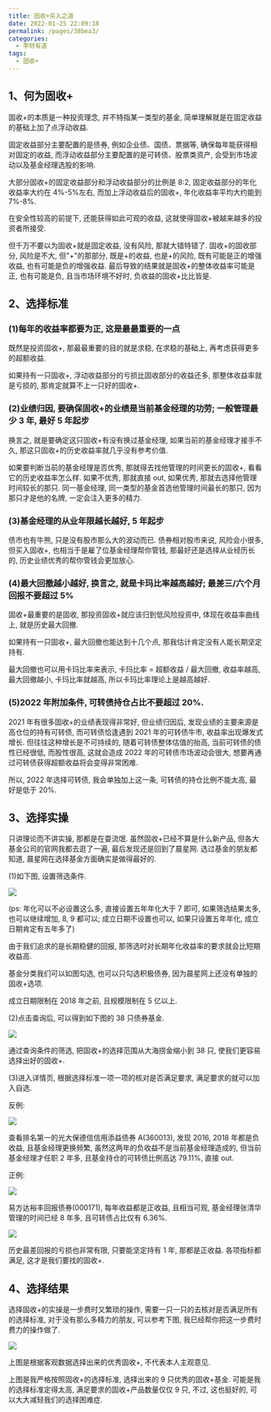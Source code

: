 ```yaml
---
title: 固收+买入之道
date: 2022-01-25 22:09:18
permalink: /pages/38bea3/
categories:
  - 李财有道
tags:
  - 固收+
---
```


## 1、何为固收+

固收+的本质是一种投资理念, 并不特指某一类型的基金, 简单理解就是在固定收益的基础上加了点浮动收益.

固定收益部分主要配置的是债券, 例如企业债、国债、票据等, 确保每年能获得相对固定的收益, 而浮动收益部分主要配置的是可转债、股票类资产, 会受到市场波动以及基金经理选股的影响.

大部分固收+的固定收益部分和浮动收益部分的比例是 8:2, 固定收益部分的年化收益率大约在 4%-5%左右, 而加上浮动收益后的固收+, 年化收益率平均大约能到 7%-8%.

在安全性较高的前提下, 还能获得如此可观的收益, 这就使得固收+被越来越多的投资者所接受.

但千万不要以为固收+就是固定收益, 没有风险, 那就大错特错了. 固收+的固收部分, 风险是不大, 但"+"的那部分, 既是+的收益, 也是+的风险, 既有可能是正的增强收益, 也有可能是负的增强收益. 最后导致的结果就是固收+的整体收益率可能是正, 也有可能是负, 且当市场环境不好时, 负收益的固收+比比皆是.

## 2、选择标准

### (1)每年的收益率都要为正, 这是最最重要的一点

既然是投资固收+, 那最最重要的目的就是求稳, 在求稳的基础上, 再考虑获得更多的超额收益.

如果持有一只固收+, 浮动收益部分的亏损比固收部分的收益还多, 那整体收益率就是亏损的, 那肯定就算不上一只好的固收+.

### (2)业绩归因, 要确保固收+的业绩是当前基金经理的功劳; 一般管理最少 3 年, 最好 5 年起步

换言之, 就是要确定这只固收+有没有换过基金经理, 如果当前的基金经理才接手不久, 那这只固收+的历史收益率就几乎没有参考价值.

如果要判断当前的基金经理是否优秀, 那就得去找他管理的时间更长的固收+, 看看它的历史收益率怎么样. 如果不优秀, 那就直接 out, 如果优秀, 那就去选择他管理时间较长的那只. 同一基金经理, 同一类型的基金首选他管理时间最长的那只, 因为那只才是他的名牌, 一定会注入更多的精力.

### (3)基金经理的从业年限越长越好, 5 年起步

债市也有牛熊, 只是没有股市那么大的波动而已. 债券相对股市来说, 风险会小很多, 但买入固收+, 也相当于是雇了位基金经理帮你管钱, 那最好还是选择从业经历长的, 历史业绩优秀的帮你管钱会更加放心.

### (4)最大回撤越小越好, 换言之, 就是卡玛比率越高越好; 最差三/六个月回报不要超过 5%

固收+最重要的是固收, 那投资固收+就应该归到低风险投资中, 体现在收益率曲线上, 就是历史最大回撤.

如果持有一只固收+, 最大回撤也能达到十几个点, 那我估计肯定没有人能长期坚定持有.

最大回撤也可以用卡玛比率来表示, 卡玛比率 = 超额收益 / 最大回撤, 收益率越高, 最大回撤越小, 卡玛比率就越高, 所以卡玛比率理论上是越高越好.

### (5)2022 年附加条件, 可转债持仓占比不要超过 20%.

2021 年有很多固收+的业绩表现得非常好, 但业绩归因后, 发现业绩的主要来源是高仓位的持有可转债, 而可转债恰逢遇到 2021 年的可转债牛市, 收益率出现爆发式增长. 但往往这种增长是不可持续的, 随着可转债整体估值的抬高, 当前可转债的债性已经很低, 而股性很高, 这就会造成 2022 年的可转债市场波动会很大, 想要再通过可转债获得超额收益将会变得非常困难.

所以, 2022 年选择可转债, 我会单独加上这一条, 可转债的持仓比例不能太高, 最好是低于 20%.

## 3、选择实操

只讲理论而不讲实操, 那都是在耍流氓. 虽然固收+已经不算是什么新产品, 但各大基金公司的官网我都去逛了一遍, 最后发现还是回到了晨星网. 选过基金的朋友都知道, 晨星网在选择基金方面确实是做得最好的.

(1)如下图, 设置筛选条件.

![](../../.vuepress/public/img/article/211.jpg)

(ps: 年化可以不必设置这么多, 直接设置五年年化大于 7 即可, 如果筛选结果太多, 也可以继续增加, 8, 9 都可以; 成立日期不设置也可以, 如果只设置五年年化, 成立日期肯定有五年多了)

由于我们追求的是长期稳健的回报, 那筛选时对长期年化收益率的要求就会比短期收益高.

基金分类我们可以如图勾选, 也可以只勾选积极债券, 因为晨星网上还没有单独的固收+选项.

成立日期限制在 2018 年之前, 且规模限制在 5 亿以上.

(2)点击查询后, 可以得到如下图的 38 只债券基金.

![](../../.vuepress/public/img/article/212.jpg)

通过查询条件的筛选, 把固收+的选择范围从大海捞金缩小到 38 只, 使我们更容易选择出好的固收+.

(3)进入详情页, 根据选择标准一项一项的核对是否满足要求, 满足要求的就可以加入自选.

反例:

![](../../.vuepress/public/img/article/213.jpg)

查看排名第一的光大保德信信用添益债券 A(360013), 发现 2016, 2018 年都是负收益, 且基金经理更换频繁, 虽然这两年的负收益不是当前基金经理造成的, 但当前基金经理才任职 2 年多, 且基金持仓的可转债比例高达 79.11%, 直接 out.

正例:

![](../../.vuepress/public/img/article/214.jpg)

易方达裕丰回报债券(000171), 每年收益都是正收益, 且相当可观, 基金经理张清华管理的时间已经 8 年多, 且可转债占比仅有 6.36%.

![](../../.vuepress/public/img/article/215.jpg)

历史最差回报的亏损也非常有限, 只要能坚定持有 1 年, 那都是正收益. 各项指标都满足, 这才是我们要找的固收+.

## 4、选择结果

选择固收+的实操是一步费时又繁琐的操作, 需要一只一只的去核对是否满足所有的选择标准, 对于没有那么多精力的朋友, 可以参考下图, 我已经帮你把这一步费时费力的操作做了.

![](../../.vuepress/public/img/article/216.jpg)

上图是根据客观数据选择出来的优秀固收+, 不代表本人主观意见.

上图是我严格按照固收+的选择标准, 选择出来的 9 只优秀的固收+基金. 可能是我的选择标准定得太高, 满足要求的固收+产品数量仅仅 9 只, 不过, 这也挺好的, 可以大大减轻我们的选择困难症.
